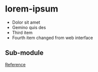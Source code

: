 # lorem-ipsum

* Dolor sit amet
* Gemino quis des
* Third item
* Fourth item changed from web interface

## Sub-module

[Reference](https://git-scm.com/book/en/v2/Git-Tools-Submodules)
